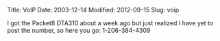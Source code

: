 Title: VoIP
Date: 2003-12-14
Modified: 2012-09-15
Slug: voip

I got the Packet8 DTA310 about a week ago but just realized I have yet to post the number, so here you go:
1-206-384-4309
